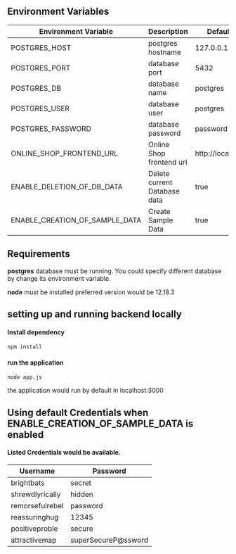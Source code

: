 ## Environment Variables
| Environment Variable | Description | Default Value|
| ---------------------|-------------|--------------|
|POSTGRES_HOST         |postgres hostname|127.0.0.1|
|POSTGRES_PORT        |database port| 5432        |
|POSTGRES_DB           |database name| postgres    |
|POSTGRES_USER         |database user| postgres|
|POSTGRES_PASSWORD     |database password| password|
|ONLINE_SHOP_FRONTEND_URL|Online Shop frontend url| http://localhost:4200|
|ENABLE_DELETION_OF_DB_DATA|Delete current Database data| true|
|ENABLE_CREATION_OF_SAMPLE_DATA|Create Sample Data|true| 
## Requirements 
**postgres** database must be running. You could specify different database by change its environment variable.

**node** must be installed preferred version would be 12.18.3

## setting up and running backend locally

#### Install dependency
```
npm install
```

#### run the application
```
node app.js
```
the application would run by default in localhost:3000

## Using default Credentials when ENABLE_CREATION_OF_SAMPLE_DATA is enabled
#### Listed Credentials would be available.
|Username|Password|
|--------|--------|
|brightbats|secret|
|shrewdlyrically|hidden|
|remorsefulrebel|password|
|reassuringhug|12345|
|positiveproble|secure|
|attractivemap|superSecureP@ssword|